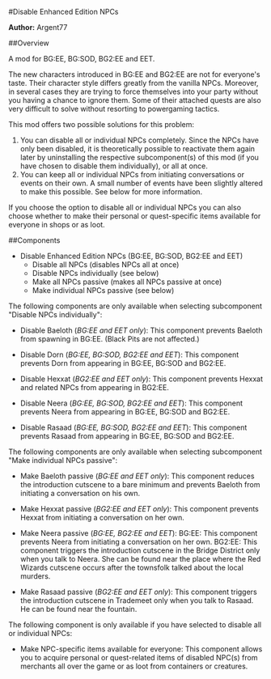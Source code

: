 #Disable Enhanced Edition NPCs

**Author:** Argent77


##Overview

A mod for BG:EE, BG:SOD, BG2:EE and EET.

The new characters introduced in BG:EE and BG2:EE are not for everyone's taste.
Their character style differs greatly from the vanilla NPCs. Moreover, in 
several cases they are trying to force themselves into your party without you 
having a chance to ignore them. Some of their attached quests are also very 
difficult to solve without resorting to powergaming tactics.

This mod offers two possible solutions for this problem:

1. You can disable all or individual NPCs completely. Since the NPCs have only 
   been disabled, it is theoretically possible to reactivate them again later by 
   uninstalling the respective subcomponent(s) of this mod (if you have chosen to 
   disable them individually), or all at once.
2. You can keep all or individual NPCs from initiating conversations or events on 
   their own. A small number of events have been slightly altered to make this 
   possible. See below for more information.

If you choose the option to disable all or individual NPCs you can also choose 
whether to make their personal or quest-specific items available for everyone 
in shops or as loot.


##Components

- Disable Enhanced Edition NPCs (BG:EE, BG:SOD, BG2:EE and EET)
  - Disable all NPCs (disables NPCs all at once)
  - Disable NPCs individually  (see below)
  - Make all NPCs passive  (makes all NPCs passive at once)
  - Make individual NPCs passive (see below)

The following components are only available when selecting subcomponent "Disable NPCs individually":

- Disable Baeloth (*BG:EE and EET only*):
   This component prevents Baeloth from spawning in BG:EE.
   (Black Pits are not affected.)

- Disable Dorn (*BG:EE, BG:SOD, BG2:EE and EET*):
   This component prevents Dorn from appearing in BG:EE, BG:SOD and BG2:EE.

- Disable Hexxat (*BG2:EE and EET only*):
   This component prevents Hexxat and related NPCs from appearing in BG2:EE.

- Disable Neera (*BG:EE, BG:SOD, BG2:EE and EET*):
   This component prevents Neera from appearing in BG:EE, BG:SOD and BG2:EE.

- Disable Rasaad (*BG:EE, BG:SOD, BG2:EE and EET*):
   This component prevents Rasaad from appearing in BG:EE, BG:SOD and BG2:EE.


The following components are only available when selecting subcomponent 
"Make individual NPCs passive":

- Make Baeloth passive (*BG:EE and EET only*):
   This component reduces the introduction cutscene to a bare minimum and prevents 
   Baeloth from initiating a conversation on his own.

- Make Hexxat passive (*BG2:EE and EET only*):
   This component prevents Hexxat from initiating a conversation on her own.

- Make Neera passive (*BG:EE, BG2:EE and EET*):
   BG:EE:  This component prevents Neera from initiating a conversation on her own.
   BG2:EE: This component triggers the introduction cutscene in the Bridge 
           District only when you talk to Neera. She can be found near the place 
           where the Red Wizards cutscene occurs after the townsfolk talked about 
           the local murders.

- Make Rasaad passive (*BG2:EE and EET only*):
    This component triggers the introduction cutscene in Trademeet only when you
    talk to Rasaad. He can be found near the fountain.


The following component is only available if you have selected to disable all or 
individual NPCs:

- Make NPC-specific items available for everyone:
   This component allows you to acquire personal or quest-related items of 
   disabled NPC(s) from merchants all over the game or as loot from 
   containers or creatures.
